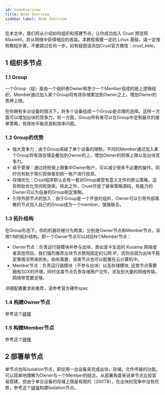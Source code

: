 ```yaml
---
id: nodeOverview
title: Node Overview
sidebar_label: Node Overview
---
```


在本文中，我们将从介绍如何组织和搭建节点，让你成功加入 Crust 预览网 Maxwell，并从网络中获得相应的收益。本教程需要一定的 Linux 基础，请一定按照教程步骤，不要跳过任何一步。如有疑惑请添加Crust官方微信：crust_kele。
## 1 组织多节点
### 1.1 Group

一个Group（组）是由一个组织者Owner和至少一个Member组成的链上逻辑组织，Member通过加入某个Group将有效存储累加到Owner之上，增加Owner的质押上限。

在你拥有多台设备的情况下，将多个设备组成一个Group是合理的选择。这样一方面可以增加出块的竞争力，另一方面，Group所有者可以在Group中定制最优的接单策略，有效地平衡资源和效率问题。

### 1.2 Group的优势

* 强大竞争力：由于Group突破了单个设备的限制，不同的Member通过加入某个Group将有效存储会叠加到Owner的上，增加Owner的担保上限以及出块竞争力。
* 易于管理：通过将担保上限集中Owner账户，可以减少很多不必要的操作。同时也有助于吸引担保者到统一账户进行投资。
* 存储优化：Crust程序默认会有一套对Group接受有意义文件的默认策略，这将帮助优化空间和效率。除此之外，Crust开放了接单策略源码，有能力的Owner可以为自身的Group制定策略。
* 引导外部节点的加入：由于Group是一个开放的组织，Owner可以引导外部离散的节点加入自己的Group成为一个member，强强联合。
### 1.3 拓扑结构

在Group形态下，你的机器将被分为两类，分别是Owner节点和Member节点，采用1:N的拓扑结构，即一个Owner节点可以对应N个Member节点：

* Owner节点：负责运行链模块并参与出块，类似波卡生态的 Kusama 网络或者其他项目，我们强烈推荐出块节点使用固定的公网 IP，否则会因为出块不稳定等情况带来损失。如有需要，该类节点也可以配置在云计算机中。
* Member节点：负责运行链模块（不参与出块）以及存储模块, 这类节点需要拥有SGX的环境，同时该类节点负责存储用户文件，涉及到大量的网络传输，网络带宽要足够。

详细配置要求和推荐，请参考官方硬件spec

### 1.4 构建Owner节点

参考这个[链接](ownerNode.md)

### 1.5 构建Member节点

参考这个[链接](memberNode.md)

## 2 部署单节点

单节点也叫Isolation节点，即仅用一台设备来完成出块，存储，文件传输的功能。可以简单地理解为Owner与一个Member的结合。从部署角度来说单节点比较容易搭建，但由于单台设备的存储上限是有限的（200TB），在出块的竞争中没有优势，参考这个[链接](isolationNode.md)构建Isolation节点。

